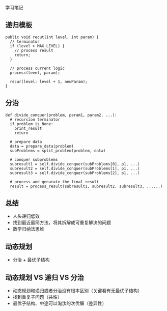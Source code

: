 学习笔记

## 递归模板

```
public void recut(int level, int param) {
  // terminator
  if (level > MAX_LEVEL) {
    // process result
    return;
  }

  // process current logic
  process(level, param);

  recur(level: level + 1, newParam);
}
```

## 分治

```
def divide_conquer(problem, param1, param2, ...):
  # recursion terminator
  if problem is None:
    print_result
    return
  
  # prepare data
  data = prepare_data(problem)
  subProblems = split_problem(problem, data)

  # conquer subproblems
  subresult1 = self.divide_conquer(subProblems[0], p1, ...)
  subresult2 = self.divide_conquer(subProblems[1], p1, ...)
  subresult3 = self.divide_conquer(subProblems[2], p1, ...)

  # process and genarate the final result
  result = process_result(subresult1, subresult2, subresult3, ......)
```

## 总结

- 人头递归低效
- 找到最近最简方法，将其拆解成可重复解决的问题
- 数学归纳法思维

## 动态规划

- 分治 + 最优子结构

## 动态规划 VS 递归 VS 分治

- 动态规划和递归或者分治没有根本区别（关键看有无最优子结构）
- 找到重复子问题（共性）
- 最优子结构、中途可以淘汰的次优解（差异性）











